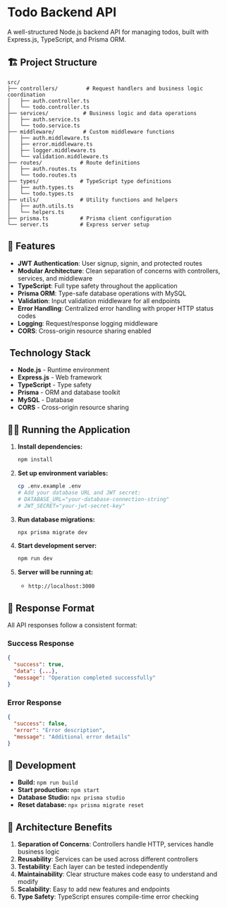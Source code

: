# Todo Backend API

A well-structured Node.js backend API for managing todos, built with Express.js, TypeScript, and Prisma ORM.

## 🏗️ Project Structure

```
src/
├── controllers/         # Request handlers and business logic coordination
│   ├── auth.controller.ts
│   └── todo.controller.ts
├── services/           # Business logic and data operations
│   ├── auth.service.ts
│   └── todo.service.ts
├── middleware/         # Custom middleware functions
│   ├── auth.middleware.ts
│   ├── error.middleware.ts
│   ├── logger.middleware.ts
│   └── validation.middleware.ts
├── routes/            # Route definitions
│   ├── auth.routes.ts
│   └── todo.routes.ts
├── types/             # TypeScript type definitions
│   ├── auth.types.ts
│   └── todo.types.ts
├── utils/             # Utility functions and helpers
│   ├── auth.utils.ts
│   └── helpers.ts
├── prisma.ts          # Prisma client configuration
└── server.ts          # Express server setup
```

## 🚀 Features

- **JWT Authentication**: User signup, signin, and protected routes
- **Modular Architecture**: Clean separation of concerns with controllers, services, and middleware
- **TypeScript**: Full type safety throughout the application
- **Prisma ORM**: Type-safe database operations with MySQL
- **Validation**: Input validation middleware for all endpoints
- **Error Handling**: Centralized error handling with proper HTTP status codes
- **Logging**: Request/response logging middleware
- **CORS**: Cross-origin resource sharing enabled

## ️ Technology Stack

- **Node.js** - Runtime environment
- **Express.js** - Web framework
- **TypeScript** - Type safety
- **Prisma** - ORM and database toolkit
- **MySQL** - Database
- **CORS** - Cross-origin resource sharing

## 🏃‍♂️ Running the Application

1. **Install dependencies:**

   ```bash
   npm install
   ```

2. **Set up environment variables:**

   ```bash
   cp .env.example .env
   # Add your database URL and JWT secret:
   # DATABASE_URL="your-database-connection-string"
   # JWT_SECRET="your-jwt-secret-key"
   ```

3. **Run database migrations:**

   ```bash
   npx prisma migrate dev
   ```

4. **Start development server:**

   ```bash
   npm run dev
   ```

5. **Server will be running at:**
   - `http://localhost:3000`

## 📝 Response Format

All API responses follow a consistent format:

### Success Response

```json
{
  "success": true,
  "data": {...},
  "message": "Operation completed successfully"
}
```

### Error Response

```json
{
  "success": false,
  "error": "Error description",
  "message": "Additional error details"
}
```

## 🔧 Development

- **Build:** `npm run build`
- **Start production:** `npm start`
- **Database Studio:** `npx prisma studio`
- **Reset database:** `npx prisma migrate reset`

## 📁 Architecture Benefits

1. **Separation of Concerns**: Controllers handle HTTP, services handle business logic
2. **Reusability**: Services can be used across different controllers
3. **Testability**: Each layer can be tested independently
4. **Maintainability**: Clear structure makes code easy to understand and modify
5. **Scalability**: Easy to add new features and endpoints
6. **Type Safety**: TypeScript ensures compile-time error checking
